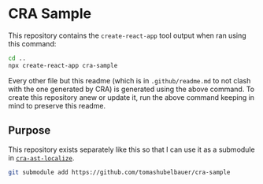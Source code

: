 # CRA Sample

This repository contains the `create-react-app` tool output when ran using this
command:

```sh
cd ..
npx create-react-app cra-sample
```

Every other file but this readme (which is in `.github/readme.md` to not clash
with the one generated by CRA) is generated using the above command. To create
this repository anew or update it, run the above command keeping in mind to
preserve this readme.

## Purpose

This repository exists separately like this so that I can use it as a submodule
in [`cra-ast-localize`](https://github.com/tomashubelbauer/cra-ast-localize).

```sh
git submodule add https://github.com/tomashubelbauer/cra-sample
```
